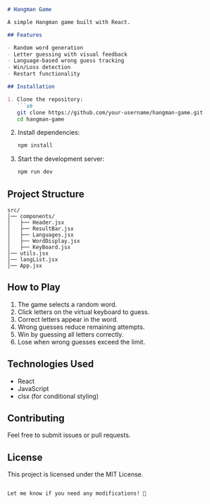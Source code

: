```md
# Hangman Game

A simple Hangman game built with React.

## Features

- Random word generation
- Letter guessing with visual feedback
- Language-based wrong guess tracking
- Win/Loss detection
- Restart functionality

## Installation

1. Clone the repository:
   ```sh
   git clone https://github.com/your-username/hangman-game.git
   cd hangman-game
   ```
2. Install dependencies:
   ```sh
   npm install
   ```
3. Start the development server:
   ```sh
   npm run dev
   ```

## Project Structure

```
src/
│── components/
│   ├── Header.jsx
│   ├── ResultBar.jsx
│   ├── Languages.jsx
│   ├── WordDisplay.jsx
│   ├── KeyBoard.jsx
│── utils.jsx
│── langList.jsx
│── App.jsx
```

## How to Play

1. The game selects a random word.
2. Click letters on the virtual keyboard to guess.
3. Correct letters appear in the word.
4. Wrong guesses reduce remaining attempts.
5. Win by guessing all letters correctly.
6. Lose when wrong guesses exceed the limit.

## Technologies Used

- React
- JavaScript
- clsx (for conditional styling)

## Contributing

Feel free to submit issues or pull requests.

## License

This project is licensed under the MIT License.
```

Let me know if you need any modifications! 🚀

